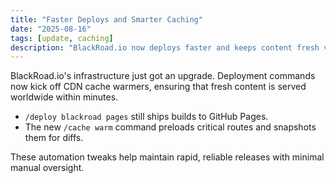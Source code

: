 ```yaml
---
title: "Faster Deploys and Smarter Caching"
date: "2025-08-16"
tags: [update, caching]
description: "BlackRoad.io now deploys faster and keeps content fresh via daily cache warmers."
---
```


BlackRoad.io's infrastructure just got an upgrade. Deployment commands now kick off CDN cache warmers, ensuring that fresh content is served worldwide within minutes.

- `/deploy blackroad pages` still ships builds to GitHub Pages.
- The new `/cache warm` command preloads critical routes and snapshots them for diffs.

These automation tweaks help maintain rapid, reliable releases with minimal manual oversight.
